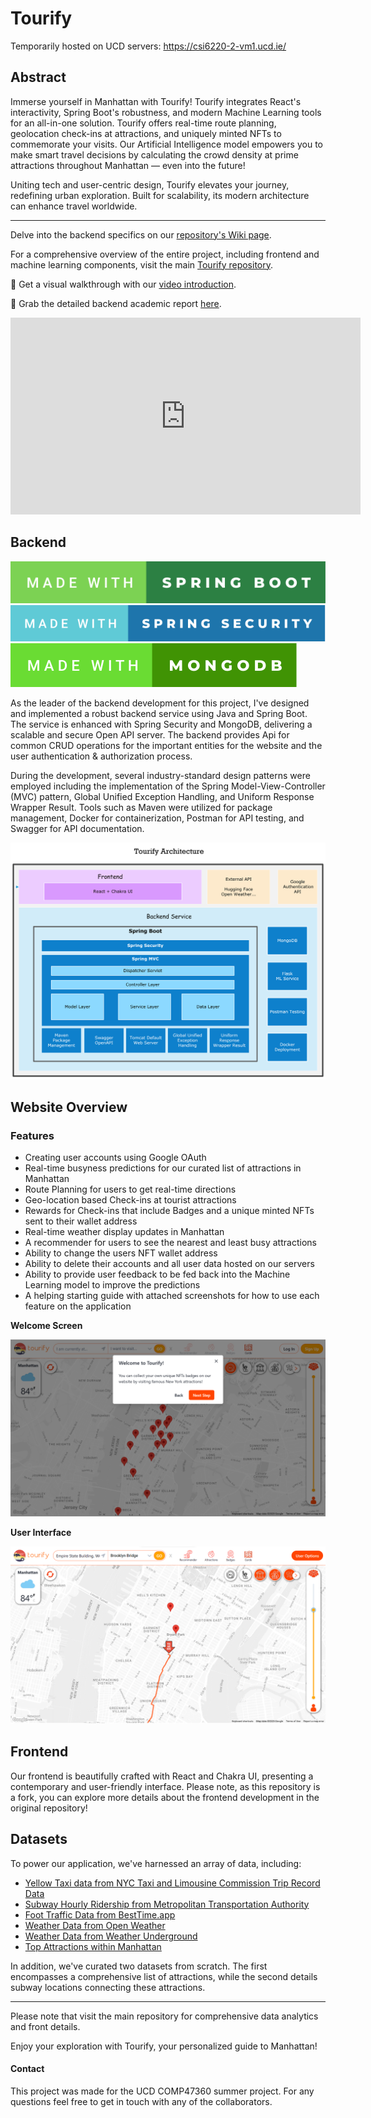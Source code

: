 # Tourify
  
Temporarily hosted on UCD servers: https://csi6220-2-vm1.ucd.ie/

## Abstract

Immerse yourself in Manhattan with Tourify! Tourify integrates React's interactivity, Spring Boot's robustness, and modern Machine Learning tools for an all-in-one solution. Tourify offers real-time route planning, geolocation check-ins at attractions, and uniquely minted NFTs to commemorate your visits. Our Artificial Intelligence model empowers you to make smart travel decisions by calculating the crowd density at prime attractions throughout Manhattan — even into the future!

Uniting tech and user-centric design, Tourify elevates your journey, redefining urban exploration. Built for scalability, its modern architecture can enhance travel worldwide.

---
Delve into the backend specifics on our [repository's Wiki page](#).

For a comprehensive overview of the entire project, including frontend and machine learning components, visit the main [Tourify repository](https://github.com/ajwadjaved/Tourify).

🎥 Get a visual walkthrough with our [video introduction](www.example).

📄 Grab the detailed backend academic report [here](https://drive.google.com/file/d/1wj3F0XTr-o5il59UX4iwGROH57-BnBPY/view?usp=sharing).

<iframe width="560" height="315" src="https://www.youtube.com/watch?v=g-Opr2McwTA" frameborder="0" allowfullscreen></iframe>

## Backend

![Made with Spring Boot](assets/made-with-spring-boot.svg)
![Made with Spring Security](assets/made-with-spring-security.svg)
![Made with MongoDB](assets/made-with-mongodb.svg)

As the leader of the backend development for this project, I've designed and implemented a robust backend service using Java and Spring Boot. The service is enhanced with Spring Security and MongoDB, delivering a scalable and secure Open API server. The backend provides Api for common CRUD operations for the important entities for the website and the user authentication & authorization process.

During the development, several industry-standard design patterns were employed including the implementation of the Spring Model-View-Controller (MVC) pattern, Global Unified Exception Handling, and Uniform Response Wrapper Result. Tools such as Maven were utilized for package management, Docker for containerization, Postman for API testing, and Swagger for API documentation.

![Tourify Architecture](assets/Tourify%20Architecture.png)

## Website Overview

### Features
* Creating user accounts using Google OAuth
* Real-time busyness predictions for our curated list of attractions in Manhattan
* Route Planning for users to get real-time directions
* Geo-location based Check-ins at tourist attractions
* Rewards for Check-ins that include Badges and a unique minted NFTs sent to their wallet address
* Real-time weather display updates in Manhattan
* A recommender for users to see the nearest and least busy attractions
* Ability to change the users NFT wallet address
* Ability to delete their accounts and all user data hosted on our servers
* Ability to provide user feedback to be fed back into the Machine Learning model to improve the predictions
* A helping starting guide with attached screenshots for how to use each feature on the application

**Welcome Screen**

![Screenshot 11](assets/img1.png)
  
**User Interface**
  
![Screenshot 2](assets/img2.png)

## Frontend

Our frontend is beautifully crafted with React and Chakra UI, presenting a contemporary and user-friendly interface. Please note, as this repository is a fork, you can explore more details about the frontend development in the original repository!

## Datasets

To power our application, we've harnessed an array of data, including:

* [Yellow Taxi data from NYC Taxi and Limousine Commission Trip Record Data](https://www.nyc.gov/site/tlc/about/tlc-trip-record-data.page)
* [Subway Hourly Ridership from Metropolitan Transportation Authority](https://data.ny.gov/Transportation/MTA-Subway-Hourly-Ridership-Beginning-February-2022/ekwu-khcy)
* [Foot Traffic Data from BestTime.app](https://besttime.app/)
* [Weather Data from Open Weather](https://openweathermap.org/current)
* [Weather Data from Weather Underground](https://www.wunderground.com/history/daily/us/ny/new-york-city/KLGA)
* [Top Attractions within Manhattan](https://www.timeout.com/newyork/attractions/new-york-attractions)

In addition, we've curated two datasets from scratch. The first encompasses a comprehensive list of attractions, while the second details subway locations connecting these attractions.



---

Please note that visit the main repository for comprehensive data analytics and front details.

Enjoy your exploration with Tourify, your personalized guide to Manhattan!

#### Contact
  
This project was made for the UCD COMP47360 summer project. For any questions feel free to get in touch with any of the collaborators.